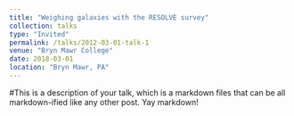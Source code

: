 ```yaml
---
title: "Weighing galaxies with the RESOLVE survey"
collection: talks
type: "Invited"
permalink: /talks/2012-03-01-talk-1
venue: "Bryn Mawr College"
date: 2018-03-01
location: "Bryn Mawr, PA"
---
```


#This is a description of your talk, which is a markdown files that can be all markdown-ified like any other post. Yay markdown!
